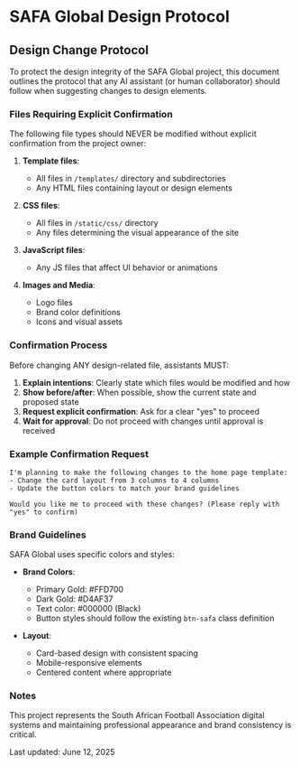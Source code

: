 # SAFA Global Design Protocol

## Design Change Protocol

To protect the design integrity of the SAFA Global project, this document outlines the protocol that any AI assistant (or human collaborator) should follow when suggesting changes to design elements.

### Files Requiring Explicit Confirmation

The following file types should NEVER be modified without explicit confirmation from the project owner:

1. **Template files**:
   - All files in `/templates/` directory and subdirectories
   - Any HTML files containing layout or design elements

2. **CSS files**:
   - All files in `/static/css/` directory
   - Any files determining the visual appearance of the site

3. **JavaScript files**:
   - Any JS files that affect UI behavior or animations

4. **Images and Media**:
   - Logo files
   - Brand color definitions
   - Icons and visual assets

### Confirmation Process

Before changing ANY design-related file, assistants MUST:

1. **Explain intentions**: Clearly state which files would be modified and how
2. **Show before/after**: When possible, show the current state and proposed state
3. **Request explicit confirmation**: Ask for a clear "yes" to proceed
4. **Wait for approval**: Do not proceed with changes until approval is received

### Example Confirmation Request

```
I'm planning to make the following changes to the home page template:
- Change the card layout from 3 columns to 4 columns
- Update the button colors to match your brand guidelines

Would you like me to proceed with these changes? (Please reply with "yes" to confirm)
```

### Brand Guidelines

SAFA Global uses specific colors and styles:

- **Brand Colors**:
  - Primary Gold: #FFD700
  - Dark Gold: #D4AF37
  - Text color: #000000 (Black)
  - Button styles should follow the existing `btn-safa` class definition

- **Layout**:
  - Card-based design with consistent spacing
  - Mobile-responsive elements
  - Centered content where appropriate

### Notes

This project represents the South African Football Association digital systems and maintaining professional appearance and brand consistency is critical.

Last updated: June 12, 2025
